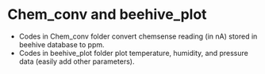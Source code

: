 # Chem_conv and beehive_plot

* Codes in Chem_conv folder convert chemsense reading (in nA) stored in beehive database to ppm.
* Codes in beehive_plot folder plot temperature, humidity, and pressure data (easily add other parameters).
